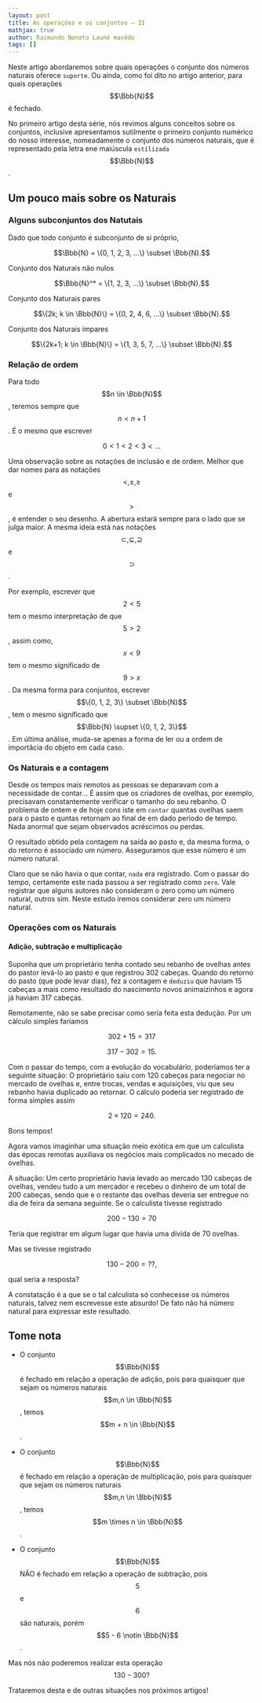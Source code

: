 ```yaml
---
layout: post
title: As operações e os conjuntos – II
mathjax: true
author: Raimundo Nonato Launé macêdo
tags: []
---
```

Neste artigo abordaremos sobre quais operações o conjunto dos números naturais oferece `suporte`. Ou ainda, como foi dito no artigo anterior, para quais operações $$\Bbb{N}$$ é fechado. 

No primeiro artigo desta série, nós revimos alguns conceitos sobre os conjuntos, inclusive apresentamos sutilmente o primeiro conjunto numérico do nosso interesse, nomeadamente o conjunto dos números naturais, que é representado pela letra ene maiúscula `estilizada` $$\Bbb{N}$$.


## Um pouco mais sobre os Naturais

### Alguns subconjuntos dos Natutais

Dado que todo conjunto é subconjunto de si próprio,

$$\Bbb{N} = \{0, 1, 2, 3, ...\} \subset \Bbb{N}.$$

Conjunto dos Naturais não nulos

$$\Bbb{N}^* = \{1, 2, 3, ...\} \subset \Bbb{N}.$$

Conjunto dos Naturais pares

$$\{2k; k \in \Bbb{N}\} = \{0, 2, 4, 6, ...\} \subset \Bbb{N}.$$

Conjunto dos Naturais ímpares

$$\{2k+1; k \in \Bbb{N}\} = \{1, 3, 5, 7, ...\} \subset \Bbb{N}.$$

### Relação de ordem

Para todo $$n \in \Bbb{N}$$, teremos sempre que $$n \lt n+1$$. É o mesmo que escrever

$$0 \lt 1 \lt 2 \lt 3 \lt ...$$

>
Uma observação sobre as notações de inclusão e de ordem. Melhor que dar nomes para as notações $$<, \leq, \geq$$ e $$ > $$, é entender o seu desenho. A abertura estará sempre para o lado que se julga maior. A mesma ideia está nas notações $$\subset, \subseteq, \supseteq$$ e $$\supset$$.
>
Por exemplo, escrever que $$2 \lt 5$$ tem o mesmo interpretação de que $$5 \gt 2$$, assim como, $$x \lt 9$$ tem o mesmo significado de $$9 \gt x$$. Da mesma forma para conjuntos, escrever $$\{0, 1, 2, 3\} \subset \Bbb{N}$$, tem o mesmo significado que $$\Bbb{N} \supset \{0, 1, 2, 3\}$$. Em última análise, muda-se apenas a forma de ler ou a ordem de importâcia do objeto em cada caso.


### Os Naturais e a contagem

Desde os tempos mais remotos as pessoas se deparavam com a necessidade de contar... É assim que os criadores de ovelhas, por exemplo, precisavam constantemente verificar o tamanho do seu rebanho. O problema de ontem e de hoje cons iste em `contar` quantas ovelhas saem para o pasto e quntas retornam ao final de em dado período de tempo. Nada anormal que sejam observados acréscimos ou perdas.

O resultado obtido pela contagem na saída ao pasto e, da mesma forma, o do retorno é associado um número. Asseguramos que esse número é um número natural. 

Claro que se não havia o que contar, `nada` era registrado. Com o passar do tempo, certamente este nada passou a ser registrado como `zero`. Vale registrar que alguns autores não consideram o zero como um número natural, outros sim. Neste estudo iremos considerar zero um número natural.


### Operações com os Naturais

#### Adição, subtração e multiplicação

Suponha que um proprietário tenha contado seu rebanho de ovelhas antes do pastor levá-lo ao pasto e que registrou 302 cabeças. Quando do retorno do pasto (que pode levar dias), fez a contagem e `deduziu` que haviam 15 cabeças a mais como resultado do nascimento novos animaizinhos e agora já haviam 317 cabeças.

Remotamente, não se sabe precisar como seria feita esta dedução. Por um cálculo simples faríamos

$$302 + 15 = 317$$

$$317 - 302 = 15.$$

Com o passar do tempo, com a evolução do vocabulário, poderíamos ter a seguinte situação: O proprietário saiu com 120 cabeças para negociar no mercado de ovelhas e, entre trocas, vendas e aquisições, viu que seu rebanho havia duplicado ao retornar. O cálculo poderia ser registrado de forma simples assim

$$2 \times 120 = 240.$$

Bons tempos!

Agora vamos imaginhar uma situação meio exótica em que um calculista das épocas remotas auxiliava os negócios mais complicados no mecado de ovelhas.

A situação: Um certo proprietário havia levado ao mercado 130 cabeças de ovelhas, vendeu tudo a um mercador e recebeu o dinheiro de um total de 200 cabeças, sendo que e o restante das ovelhas deveria ser entregue no dia de feira da semana seguinte. Se o calculista tivesse registrado

$$200 - 130 = 70$$

Teria que registrar em algum lugar que havia uma dívida de 70 ovelhas. 

Mas se tivesse registrado

$$130 - 200 = ??,$$

qual seria a resposta?

A constatação é a que se o tal calculista só conhecesse os números naturais, talvez nem escrevesse este absurdo! De fato não há número natural para expressar este resultado.

## Tome nota

- O conjunto $$\Bbb{N}$$ é fechado em relação a operação de adição, pois para quaisquer que sejam os números naturais $$m,n \in \Bbb{N}$$, temos $$m + n \in \Bbb{N}$$.

- O conjunto $$\Bbb{N}$$ é fechado em relação a operação de multiplicação, pois para quaisquer que sejam os números naturais $$m,n \in \Bbb{N}$$, temos $$m \times n \in \Bbb{N}$$.

- O conjunto $$\Bbb{N}$$ NÃO é fechado em relação a operação de subtração, pois $$5$$ e $$6$$ são naturais, porém $$5 - 6 \notin \Bbb{N}$$.

Mas nós não poderemos realizar esta operação $$130 - 300?$$

Trataremos desta e de outras situações nos próximos artigos!
